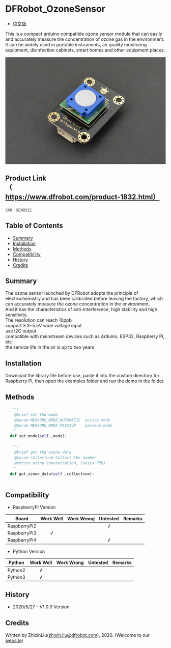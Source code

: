 # DFRobot_OzoneSensor
- [中文版](./README_CN.md)

This is a compact arduino compatible ozone sensor module that can easily and accurately measure the concentration of ozone gas in the environment. <br>
It can be widely used in portable instruments, air quality monitoring equipment, disinfection cabinets, smart homes and other equipment places. <br>

![效果图](../../resources/images/SEN0321.jpg)


## Product Link（https://www.dfrobot.com/product-1832.html）

    SKU：SEN0321

## Table of Contents

* [Summary](#Summary)
* [Installation](#Installation)
* [Methods](#Methods)
* [Compatibility](#Compatibility)
* [History](#History)
* [Credits](#Credits)

## Summary

The ozone sensor launched by DFRobot adopts the principle of electrochemistry and has been calibrated before leaving the factory, which can accurately measure the ozone concentration in the environment.<br>
And it has the characteristics of anti-interference, high stability and high sensitivity. <br>
The resolution can reach 10ppb<br>
support 3.3~5.5V wide voltage input<br>
use I2C output<br>
compatible with mainstream devices such as Arduino, ESP32, Raspberry Pi, etc<br>
the service life in the air is up to two years<br>

## Installation
Download the library file before use, paste it into the custom directory for Raspberry Pi, then open the examples folder and run the demo in the folder.

## Methods

```python
  '''!
    @brief set the mode
    @param MEASURE_MODE_AUTOMATIC  active mode
    @param MEASURE_MODE_PASSIVE    passive mode
  '''
  def set_mode(self ,mode):

  '''!
    @brief get the ozone data
    @param collectnum Collect the number
    @return ozone concentration, (units PPB)
  '''
  def get_ozone_data(self ,collectnum):
    
```

## Compatibility

* RaspberryPi Version

| Board        | Work Well | Work Wrong | Untested | Remarks |
| ------------ | :-------: | :--------: | :------: | ------- |
| RaspberryPi2 |           |            |    √     |         |
| RaspberryPi3 |     √     |            |          |         |
| RaspberryPi4 |           |            |    √     |         |

* Python Version

| Python  | Work Well | Work Wrong | Untested | Remarks |
| ------- | :-------: | :--------: | :------: | ------- |
| Python2 |     √     |            |          |         |
| Python3 |     √     |            |          |         |


## History

- 2020/5/27 - V1.0.0 Version

## Credits

Written by ZhixinLiu(zhixin.liu@dfrobot.com), 2020. (Welcome to our [website](https://www.dfrobot.com/))
